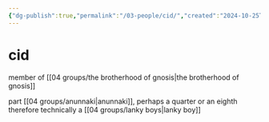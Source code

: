 ```yaml
---
{"dg-publish":true,"permalink":"/03-people/cid/","created":"2024-10-25T12:33:03.253-05:00","updated":"2024-12-27T11:48:37.584-06:00"}
---
```


# cid
member of [[04 groups/the brotherhood of gnosis\|the brotherhood of gnosis]]

part [[04 groups/anunnaki\|anunnaki]], perhaps a quarter or an eighth therefore technically a [[04 groups/lanky boys\|lanky boy]]